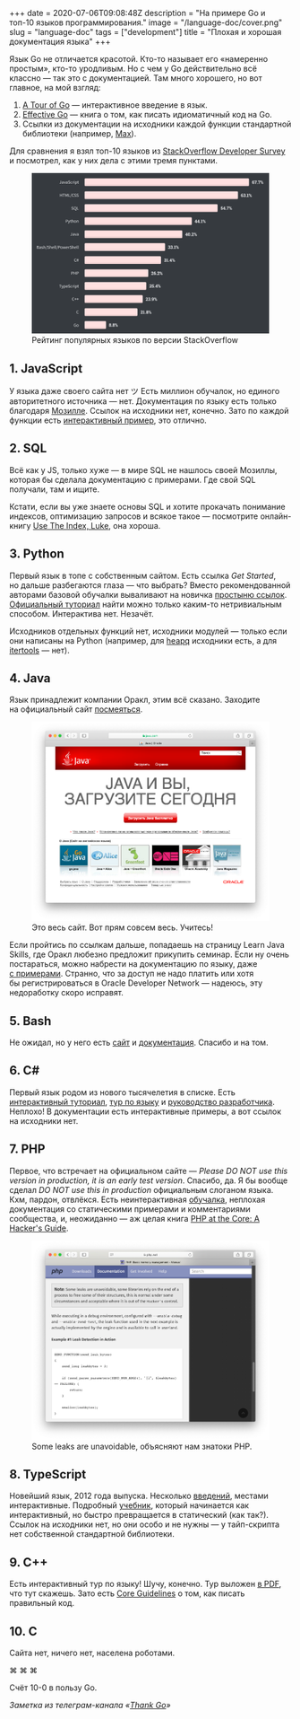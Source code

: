 +++
date = 2020-07-06T09:08:48Z
description = "На примере Go и топ-10 языков программирования."
image = "/language-doc/cover.png"
slug = "language-doc"
tags = ["development"]
title = "Плохая и хорошая документация языка"
+++

Язык Go не отличается красотой. Кто-то называет его «намеренно простым», кто-то уродливым. Но с чем у Go действительно всё классно — так это с документацией. Там много хорошего, но вот главное, на мой взгляд:

1. [A Tour of Go](https://tour.golang.org/) — интерактивное введение в язык.
2. [Effective Go](https://golang.org/doc/effective_go.html) — книга о том, как писать идиоматичный код на Go.
3. Ссылки из документации на исходники каждой функции стандартной библиотеки (например, [Max](https://golang.org/src/math/dim.go?s=816:846#L25)).

Для сравнения я взял топ-10 языков из [StackOverflow Developer Survey](https://insights.stackoverflow.com/survey/2020#most-popular-technologies) и посмотрел, как у них дела с этими тремя пунктами.

<div class="row">
<div class="col-xs-12 col-sm-10">
<figure>
  <img alt="Топ-10 языков" src="language-top.png">
  <figcaption>Рейтинг популярных языков по версии StackOverflow</figcaption>
</figure>
</div>
</div>

## 1. JavaScript

У языка даже своего сайта нет ツ Есть миллион обучалок, но единого авторитетного источника — нет. Документация по языку есть только благодаря [Мозилле](https://developer.mozilla.org/en-US/docs/Web/JavaScript/Reference/Global_Objects). Ссылок на исходники нет, конечно. Зато по каждой функции есть [интерактивный пример](https://developer.mozilla.org/en-US/docs/Web/JavaScript/Reference/Global_Objects/Object/defineProperty), это отлично.

## 2. SQL

Всё как у JS, только хуже — в мире SQL не нашлось своей Мозиллы, которая бы сделала документацию с примерами. Где свой SQL получали, там и ищите.

<div class="boxed">
<p>Кстати, если вы уже знаете основы SQL и хотите прокачать понимание индексов, оптимизацию запросов и всякое такое — посмотрите онлайн-книгу <a href="https://use-the-index-luke.com/">Use The Index, Luke</a>, она хороша.</p>
</div>

## 3. Python

Первый язык в топе с собственным сайтом. Есть ссылка *Get Started*, но дальше разбегаются глаза — что выбрать? Вместо рекомендованной авторами базовой обучалки вываливают на новичка [простыню ссылок](https://wiki.python.org/moin/BeginnersGuide/Programmers). [Официальный туториал](https://docs.python.org/3/tutorial/index.html) найти можно только каким-то нетривиальным способом. Интерактива нет. Незачёт.

Исходников отдельных функций нет, исходники модулей — только если они написаны на Python (например, для [heapq](https://docs.python.org/3/library/heapq.html) исходники есть, а для [itertools](https://docs.python.org/3/library/itertools.html) — нет).

## 4. Java

Язык принадлежит компании Оракл, этим всё сказано. Заходите на официальный сайт [посмеяться](https://www.java.com/ru/).

<div class="row">
<div class="col-xs-12 col-sm-10">
<figure>
  <img alt="Сайт Java" src="language-java.png">
  <figcaption>Это весь сайт. Вот прям совсем весь. Учитесь!</figcaption>
</figure>
</div>
</div>

Если пройтись по ссылкам дальше, попадаешь на страницу Learn Java Skills, где Оракл любезно предложит прикупить семинар. Если ну очень постараться, можно набрести на документацию по языку, даже [с примерами](https://docs.oracle.com/en/java/javase/11/docs/api/java.base/java/util/stream/package-summary.html). Странно, что за доступ не надо платить или хотя бы регистрироваться в Oracle Developer Network — надеюсь, эту недоработку скоро исправят.


## 5. Bash

Не ожидал, но у него есть [сайт](https://www.gnu.org/software/bash/) и [документация](https://www.gnu.org/software/bash/manual/bash.html). Спасибо и на том.

## 6. С#

Первый язык родом из нового тысячелетия в списке. Есть [интерактивный туториал](https://docs.microsoft.com/en-us/dotnet/csharp/tutorials/intro-to-csharp/hello-world), [тур по языку](https://docs.microsoft.com/en-us/dotnet/csharp/tour-of-csharp/) и [руководство разработчика](https://docs.microsoft.com/en-us/dotnet/csharp/programming-guide/). Неплохо! В документации есть интерактивные примеры, а вот ссылок на исходники нет.

## 7. PHP

Первое, что встречает на официальном сайте — *Please DO NOT use this version in production, it is an early test version*. Спасибо, да. Я бы вообще сделал *DO NOT use this in production* официальным слоганом языка. Кхм, пардон, отвлёкся. Есть неинтерактивная [обучалка](https://www.php.net/manual/en/tutorial.php), неплохая документация со статическими примерами и комментариями сообщества, и, неожиданно — аж целая книга [PHP at the Core: A Hacker's Guide](https://www.php.net/manual/en/internals2.php).

<div class="row">
<div class="col-xs-12 col-sm-10">
<figure>
  <img alt="Сайт Java" src="language-php.png">
  <figcaption>Some leaks are unavoidable, объясняют нам знатоки PHP.</figcaption>
</figure>
</div>
</div>

## 8. TypeScript

Новейший язык, 2012 года выпуска. Несколько [введений](https://www.typescriptlang.org/docs/handbook/typescript-from-scratch.html), местами интерактивные. Подробный [учебник](https://www.typescriptlang.org/docs/handbook/intro.html), который начинается как интерактивный, но быстро превращается в статический (как так?). Ссылок на исходники нет, но они особо и не нужны — у тайп-скрипта нет собственной стандартной библиотеки.

## 9. C++

Есть интерактивный тур по языку! Шучу, конечно. Тур выложен [в PDF](https://isocpp.org/images/uploads/2-Tour-Basics.pdf), что тут скажешь. Зато есть [Core Guidelines](http://isocpp.github.io/CppCoreGuidelines/CppCoreGuidelines) о том, как писать правильный код.

## 10. C

Сайта нет, ничего нет, населена роботами.

<p class="align-center">⌘&nbsp;⌘&nbsp;⌘</p>

Счёт 10-0 в пользу Go.

<p><em>Заметка из телеграм-канала <span class="nowrap"><i class="fab fa-telegram-plane"></i> «<a href="https://t.me/thank_go">Thank Go</a>»</span></em></p>



